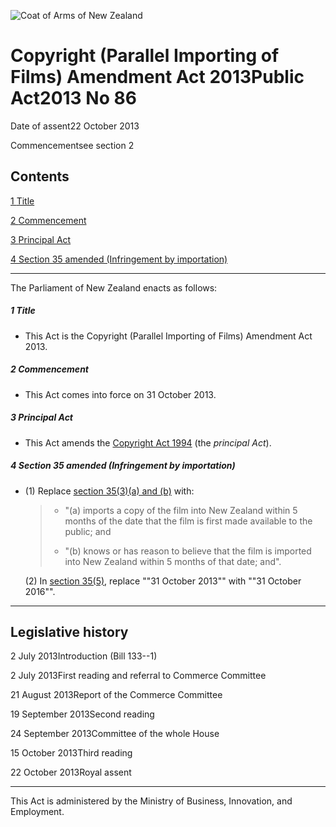 ![Coat of Arms of New Zealand](/images/leg-crest.jpg)

# Copyright (Parallel Importing of Films) Amendment Act 2013Public Act2013 No 86

Date of assent22 October 2013

Commencementsee section 2

## Contents

[1 ][0][][0][Title][0]

[2 ][1][][1][Commencement][1]

[3 ][2][][2][Principal Act][2]

[4 ][3][][3][Section 35 amended (Infringement by importation)][3]

---

The Parliament of New Zealand enacts as follows:

##### 1 Title
    
*   This Act is the Copyright (Parallel Importing of Films) Amendment Act 2013\.

##### 2 Commencement
    
*   This Act comes into force on 31 October 2013\.

##### 3 Principal Act
    
*   This Act amends the [Copyright Act 1994][4] (the _principal Act_).

##### 4 Section 35 amended (Infringement by importation)
    
*   (1) Replace [section 35(3)(a) and (b)][5] with:
    
    > *   "(a) imports a copy of the film into New Zealand within 5 months of the date that the film is first made available to the public; and 
    > 
    > *   "(b) knows or has reason to believe that the film is imported into New Zealand within 5 months of that date; and".
    > 
    > 
    
    (2) In [section 35(5)][5], replace ""31 October 2013"" with ""31 October 2016"".

---

## Legislative history

2 July 2013Introduction (Bill 133--1)

2 July 2013First reading and referral to Commerce Committee

21 August 2013Report of the Commerce Committee

19 September 2013Second reading

24 September 2013Committee of the whole House

15 October 2013Third reading

22 October 2013Royal assent

---

This Act is administered by the Ministry of Business, Innovation, and Employment.

[0]: http://www.legislation.govt.nz/act/public/2013/0086/latest/whole.html#DLM5313606
[1]: http://www.legislation.govt.nz/act/public/2013/0086/latest/whole.html#DLM5313607
[2]: http://www.legislation.govt.nz/act/public/2013/0086/latest/whole.html#DLM5313608
[3]: http://www.legislation.govt.nz/act/public/2013/0086/latest/whole.html#DLM5313610
[4]: http://www.legislation.govt.nz/act/public/2013/0086/latest/link.aspx?id=DLM345633
[5]: http://www.legislation.govt.nz/act/public/2013/0086/latest/link.aspx?id=DLM345951